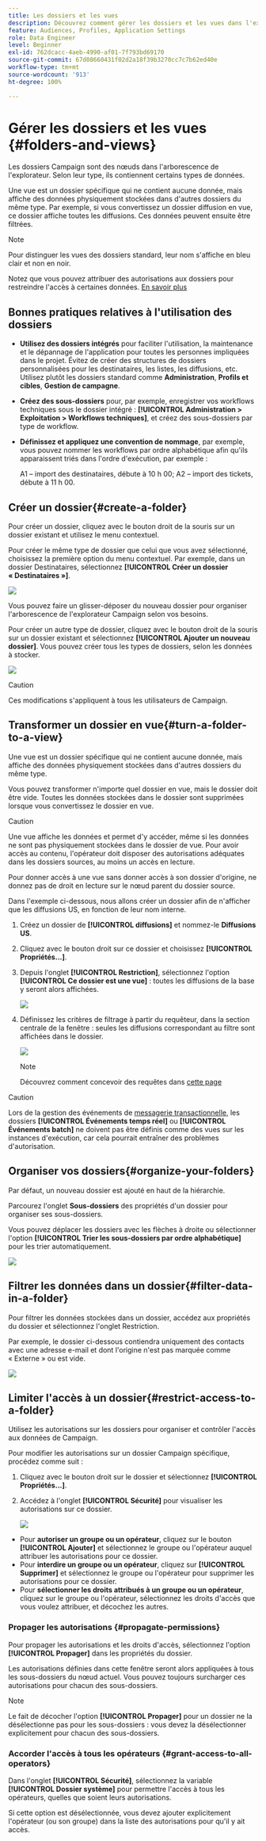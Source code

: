 ```yaml
---
title: Les dossiers et les vues
description: Découvrez comment gérer les dossiers et les vues dans l'explorateur Campaign
feature: Audiences, Profiles, Application Settings
role: Data Engineer
level: Beginner
exl-id: 762dcacc-4aeb-4990-af01-7f793bd69170
source-git-commit: 67d08660431f02d2a18f39b3270cc7c7b62ed40e
workflow-type: tm+mt
source-wordcount: '913'
ht-degree: 100%

---
```


# Gérer les dossiers et les vues {#folders-and-views}

Les dossiers Campaign sont des nœuds dans l&#39;arborescence de l&#39;explorateur. Selon leur type, ils contiennent certains types de données.

Une vue est un dossier spécifique qui ne contient aucune donnée, mais affiche des données physiquement stockées dans d&#39;autres dossiers du même type. Par exemple, si vous convertissez un dossier diffusion en vue, ce dossier affiche toutes les diffusions. Ces données peuvent ensuite être filtrées.


>[!NOTE]
>Pour distinguer les vues des dossiers standard, leur nom s&#39;affiche en bleu clair et non en noir.

Notez que vous pouvez attribuer des autorisations aux dossiers pour restreindre l&#39;accès à certaines données. [En savoir plus](#restrict-access-to-a-folder)

## Bonnes pratiques relatives à l&#39;utilisation des dossiers

* **Utilisez des dossiers intégrés** pour faciliter l&#39;utilisation, la maintenance et le dépannage de l&#39;application pour toutes les personnes impliquées dans le projet. Évitez de créer des structures de dossiers personnalisées pour les destinataires, les listes, les diffusions, etc. Utilisez plutôt les dossiers standard comme **Administration**, **Profils et cibles**, **Gestion de campagne**.

* **Créez des sous-dossiers** pour, par exemple, enregistrer vos workflows techniques sous le dossier intégré : **[!UICONTROL Administration > Exploitation > Workflows techniques]**, et créez des sous-dossiers par type de workflow.

* **Définissez et appliquez une convention de nommage**, par exemple, vous pouvez nommer les workflows par ordre alphabétique afin qu&#39;ils apparaissent triés dans l&#39;ordre d&#39;exécution, par exemple :

   A1 – import des destinataires, débute à 10 h 00;
A2 – import des tickets, débute à 11 h 00.

## Créer un dossier{#create-a-folder}

Pour créer un dossier, cliquez avec le bouton droit de la souris sur un dossier existant et utilisez le menu contextuel.

Pour créer le même type de dossier que celui que vous avez sélectionné, choisissez la première option du menu contextuel. Par exemple, dans un dossier Destinataires, sélectionnez **[!UICONTROL Créer un dossier « Destinataires »]**.

![](assets/create-recipient-folder.png)

Vous pouvez faire un glisser-déposer du nouveau dossier pour organiser l&#39;arborescence de l&#39;explorateur Campaign selon vos besoins.

Pour créer un autre type de dossier, cliquez avec le bouton droit de la souris sur un dossier existant et sélectionnez **[!UICONTROL Ajouter un nouveau dossier]**. Vous pouvez créer tous les types de dossiers, selon les données à stocker.

![](assets/add-new-folder.png)

>[!CAUTION]
>Ces modifications s&#39;appliquent à tous les utilisateurs de Campaign.

## Transformer un dossier en vue{#turn-a-folder-to-a-view}

Une vue est un dossier spécifique qui ne contient aucune donnée, mais affiche des données physiquement stockées dans d&#39;autres dossiers du même type.

Vous pouvez transformer n&#39;importe quel dossier en vue, mais le dossier doit être vide. Toutes les données stockées dans le dossier sont supprimées lorsque vous convertissez le dossier en vue.

>[!CAUTION]
>
>Une vue affiche les données et permet d&#39;y accéder, même si les données ne sont pas physiquement stockées dans le dossier de vue. Pour avoir accès au contenu, l&#39;opérateur doit disposer des autorisations adéquates dans les dossiers sources, au moins un accès en lecture.
>
>Pour donner accès à une vue sans donner accès à son dossier d&#39;origine, ne donnez pas de droit en lecture sur le nœud parent du dossier source.

Dans l&#39;exemple ci-dessous, nous allons créer un dossier afin de n&#39;afficher que les diffusions US, en fonction de leur nom interne.

1. Créez un dossier de **[!UICONTROL diffusions]** et nommez-le **Diffusions US**.
1. Cliquez avec le bouton droit sur ce dossier et choisissez **[!UICONTROL Propriétés...]**.
1. Depuis l&#39;onglet **[!UICONTROL Restriction]**, sélectionnez l&#39;option **[!UICONTROL Ce dossier est une vue]** : toutes les diffusions de la base y seront alors affichées.

   ![](assets/this-folder-is-a-view.png)

1. Définissez les critères de filtrage à partir du requêteur, dans la section centrale de la fenêtre : seules les diffusions correspondant au filtre sont affichées dans le dossier.

   ![](assets/filter-view.png)

   >[!NOTE]
   >
   >Découvrez comment concevoir des requêtes dans [cette page](create-filters.md#advanced-filters)


>[!CAUTION]
>
>Lors de la gestion des événements de [messagerie transactionnelle](../send/transactional.md), les dossiers **[!UICONTROL Événements temps réel]** ou **[!UICONTROL Événements batch]** ne doivent pas être définis comme des vues sur les instances d&#39;exécution, car cela pourrait entraîner des problèmes d&#39;autorisation.

## Organiser vos dossiers{#organize-your-folders}

Par défaut, un nouveau dossier est ajouté en haut de la hiérarchie.

Parcourez l&#39;onglet **Sous-dossiers** des propriétés d&#39;un dossier pour organiser ses sous-dossiers.

Vous pouvez déplacer les dossiers avec les flèches à droite ou sélectionner l&#39;option **[!UICONTROL Trier les sous-dossiers par ordre alphabétique]** pour les trier automatiquement.

![](assets/sort-folders.png)


## Filtrer les données dans un dossier{#filter-data-in-a-folder}

Pour filtrer les données stockées dans un dossier, accédez aux propriétés du dossier et sélectionnez l&#39;onglet Restriction.

Par exemple, le dossier ci-dessous contiendra uniquement des contacts avec une adresse e-mail et dont l&#39;origine n&#39;est pas marquée comme « Externe » ou est vide.

![](assets/add-a-filter-to-a-folder.png)


## Limiter l&#39;accès à un dossier{#restrict-access-to-a-folder}

Utilisez les autorisations sur les dossiers pour organiser et contrôler l&#39;accès aux données de Campaign.

Pour modifier les autorisations sur un dossier Campaign spécifique, procédez comme suit :

1. Cliquez avec le bouton droit sur le dossier et sélectionnez **[!UICONTROL Propriétés...]**.
1. Accédez à l&#39;onglet **[!UICONTROL Sécurité]** pour visualiser les autorisations sur ce dossier.

   ![](assets/folder-permissions.png)

* Pour **autoriser un groupe ou un opérateur**, cliquez sur le bouton **[!UICONTROL Ajouter]** et sélectionnez le groupe ou l&#39;opérateur auquel attribuer les autorisations pour ce dossier.
* Pour **interdire un groupe ou un opérateur**, cliquez sur **[!UICONTROL Supprimer]** et sélectionnez le groupe ou l&#39;opérateur pour supprimer les autorisations pour ce dossier.
* Pour **sélectionner les droits attribués à un groupe ou un opérateur**, cliquez sur le groupe ou l&#39;opérateur, sélectionnez les droits d&#39;accès que vous voulez attribuer, et décochez les autres.

### Propager les autorisations {#propagate-permissions}

Pour propager les autorisations et les droits d&#39;accès, sélectionnez l&#39;option **[!UICONTROL Propager]** dans les propriétés du dossier.

Les autorisations définies dans cette fenêtre seront alors appliquées à tous les sous-dossiers du nœud actuel. Vous pouvez toujours surcharger ces autorisations pour chacun des sous-dossiers.

>[!NOTE]
>
>Le fait de décocher l&#39;option **[!UICONTROL Propager]** pour un dossier ne la désélectionne pas pour les sous-dossiers : vous devez la désélectionner explicitement pour chacun des sous-dossiers.

### Accorder l&#39;accès à tous les opérateurs {#grant-access-to-all-operators}

Dans l&#39;onglet **[!UICONTROL Sécurité]**, sélectionnez la variable **[!UICONTROL Dossier système]** pour permettre l&#39;accès à tous les opérateurs, quelles que soient leurs autorisations.

Si cette option est désélectionnée, vous devez ajouter explicitement l&#39;opérateur (ou son groupe) dans la liste des autorisations pour qu&#39;il y ait accès.
